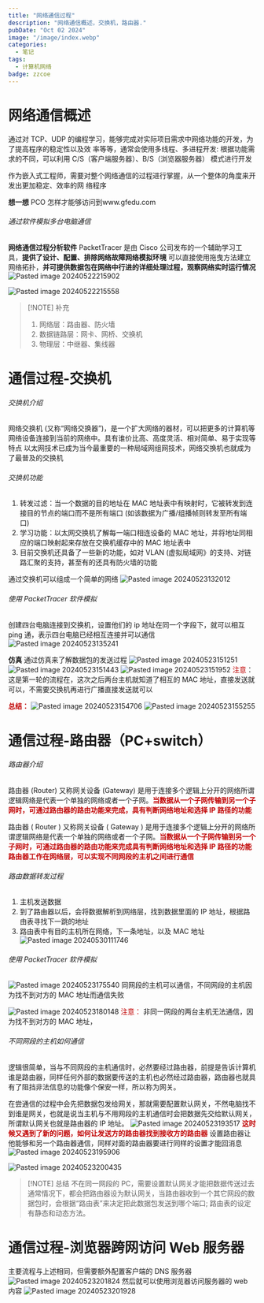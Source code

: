 ```yaml
---
title: "网络通信过程"
description: "网络通信概述，交换机，路由器."
pubDate: "Oct 02 2024"
image: "/image/index.webp"
categories:
  - 笔记
tags:
  - 计算机网络
badge: zzcoe
---
```



# 网络通信概述

通过对 TCP、UDP 的编程学习，能够完成对实际项目需求中网络功能的开发，为了提高程序的稳定性以及效
率等等，通常会使用多线程、多进程开发: 根据功能需求的不同，可以利用 C/S（客户端服务器）、B/S（浏览器服务器） 模式进行开发

作为嵌入式工程师，需要对整个网络通信的过程进行掌握，从一个整体的角度来开发出更加稳定、效率的网
络程序

**想一想**
PCO 怎样才能够访问到www.gfedu.com



###### 通过软件模拟多台电脑通信

**网络通信过程分析软件**
PacketTracer 是由 Cisco 公司发布的一个辅助学习工具，**提供了设计、配置、排除网络故障网络模拟环境**
可以直接使用拖曳方法建立网络拓扑，**并可提供数据包在网络中行进的详细处理过程，观察网络实时运行情况**
![Pasted image 20240522215902](https://zzoce.obs.cn-north-4.myhuaweicloud.com/img/Pasted%20image%2020240522215902.png)

![Pasted image 20240522215558](https://zzoce.obs.cn-north-4.myhuaweicloud.com/img/Pasted%20image%2020240522215558.png)


> [!NOTE] 补充
> 1. 网络层：路由器、防火墙
> 2. 数据链路层：网卡、网桥、交换机
> 3. 物理层：中继器、集线器

# 通信过程-交换机

###### 交换机介绍

网络交换机 (又称“网络交换器”)，是一个扩大网络的器材，可以把更多的计算机等网络设备连接到当前的网络中。具有谁价比高、高度灵活、相对简单、易于实现等特点
以太网技术已成为当今最重要的一种局域网组网技术，网络交换机也就成为了最普及的交换机

###### 交换机功能

1. 转发过滤：当一个数据的目的地址在 MAC 地址表中有映射时，它被转发到连接目的节点的端口而不是所有端口 (如该数据为广播/组播帧则转发至所有端口)
2. 学习功能：以太网交换机了解每一端口相连设备的 MAC 地址，并将地址同相应的端口映射起来存放在交换机缓存中的 MAC 地址表中
3. 目前交换机还具备了一些新的功能，如对 VLAN (虚拟局域网》的支持、对链路汇聚的支持，甚至有的还具有防火墙的功能



通过交换机可以组成一个简单的网络
![Pasted image 20240523132012](https://zzoce.obs.cn-north-4.myhuaweicloud.com/img/Pasted%20image%2020240523132012.png)
###### 使用 PacketTracer 软件模拟
创建四台电脑连接到交换机，设置他们的 ip 地址在同一个字段下，就可以相互 ping 通，表示四台电脑已经相互连接并可以通信
![Pasted image 20240523135241](https://zzoce.obs.cn-north-4.myhuaweicloud.com/img/Pasted%20image%2020240523135241.png)

**仿真**
通过仿真来了解数据包的发送过程
![Pasted image 20240523151251](https://zzoce.obs.cn-north-4.myhuaweicloud.com/img/Pasted%20image%2020240523151251.png)
![Pasted image 20240523151443](https://zzoce.obs.cn-north-4.myhuaweicloud.com/img/Pasted%20image%2020240523151443.png)
![Pasted image 20240523151952](https://zzoce.obs.cn-north-4.myhuaweicloud.com/img/Pasted%20image%2020240523151952.png)
<font color="#c00000">注意</font>：
这是第一轮的流程在，这次之后两台主机就知道了相互的 MAC 地址，直接发送就可以，不需要交换机再进行广播直接发送就可以


**<font color="#c00000">总结：</font>**
![Pasted image 20240523154706](https://zzoce.obs.cn-north-4.myhuaweicloud.com/img/Pasted%20image%2020240523154706.png)
![Pasted image 20240523155255](https://zzoce.obs.cn-north-4.myhuaweicloud.com/img/Pasted%20image%2020240523155255.png)

# 通信过程-路由器（PC+switch）
###### 路由器介绍

路由器 (Router) 又称网关设备 (Gateway) 是用于连接多个逻辑上分开的网络所谓逻辑网络是代表一个单独的网络或者一个子网。**<font color="#c00000">当数据从一个子网传输到另一个子网时，可通过路由器的路由功能来完成，具有判断网络地址和选择 IP 路径的功能</font>**


路由器 ( Router ) 又称网关设备 ( Gateway ) 是用于连接多个逻辑上分开的网络所谓逻辑网络是代表一个单独的网络或者一个子网。**<font color="#c00000">当数据从一个子网传输到另一个子网时，可通过路由器的路由功能来完成具有判断网络地址和选择 IP 路径的功能路由器工作在网络层，可以实现不同网段的主机之间进行通信</font>**
###### 路由数据转发过程
1. 主机发送数据
2. 到了路由器以后，会将数据解析到网络层，找到数据里面的 IP 地址，根据路由表寻找下一跳的地址
3. 路由表中有目的主机所在网络，下一条地址，以及 MAC 地址
![Pasted image 20240530111746](https://zzoce.obs.cn-north-4.myhuaweicloud.com/img/Pasted%20image%2020240530111746.png)

###### 使用 PacketTracer 软件模拟
![Pasted image 20240523175540](https://zzoce.obs.cn-north-4.myhuaweicloud.com/img/Pasted%20image%2020240523175540.png)
同网段的主机可以通信，不同网段的主机因为找不到对方的 MAC 地址而通信失败

![Pasted image 20240523180148](https://zzoce.obs.cn-north-4.myhuaweicloud.com/img/Pasted%20image%2020240523180148.png)
<font color="#c00000">注意：</font>
非同一网段的两台主机无法通信，因为找不到对方的 MAC 地址，

###### 不同网段的主机如何通信
逻辑很简单，当与不同网段的主机通信时，必然要经过路由器，前提是告诉计算机谁是路由器，同样任何外部的数据要传送的主机也必然经过路由器，路由器也就具有了阻挡非法信息的功能像个保安一样，所以称为网关。

在尝通信的过程中会先把数据包发给网关，那就需要配置默认网关，不然电脑找不到谁是网关，也就是说当主机与不用网段的主机通信时会把数据先交给默认网关，所谓默认网关也就是路由器的 IP 地址。
![Pasted image 20240523193517](https://zzoce.obs.cn-north-4.myhuaweicloud.com/img/Pasted%20image%2020240523193517.png)
**<font color="#c00000">这时候又遇到了新的问题，如何让发送方的路由器找到接收方的路由器</font>**
设置路由器让他能够和另一个路由器通信，同样对面的路由器要进行同样的设置才能回消息
![Pasted image 20240523195906](https://zzoce.obs.cn-north-4.myhuaweicloud.com/img/Pasted%20image%2020240523195906.png)

![Pasted image 20240523200435](https://zzoce.obs.cn-north-4.myhuaweicloud.com/img/Pasted%20image%2020240523200435.png)

> [!NOTE] 总结
>不在同一网段的 PC，需要设置默认网关才能把数据传送过去通常情况下，都会把路由器设为默认网关，当路由器收到一个其它网段的数据包时，会根据“路由表”来决定把此数据包发送到哪个端口; 路由表的设定有静态和动态方法。
# 通信过程-浏览器跨网访问 Web 服务器

主要流程与上述相同，但需要额外配置客户端的 DNS 服务器
![Pasted image 20240523201824](https://zzoce.obs.cn-north-4.myhuaweicloud.com/img/Pasted%20image%2020240523201824.png)
然后就可以使用浏览器访问服务器的 web 内容
![Pasted image 20240523201928](https://zzoce.obs.cn-north-4.myhuaweicloud.com/img/Pasted%20image%2020240523201928.png)